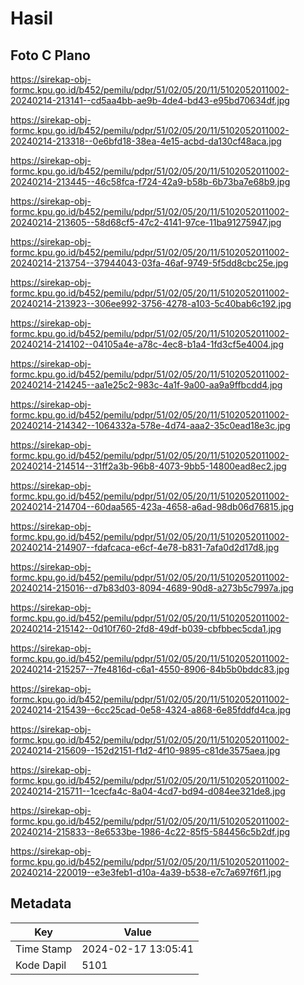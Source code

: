 # Hasil

## Foto C Plano

https://sirekap-obj-formc.kpu.go.id/b452/pemilu/pdpr/51/02/05/20/11/5102052011002-20240214-213141--cd5aa4bb-ae9b-4de4-bd43-e95bd70634df.jpg

https://sirekap-obj-formc.kpu.go.id/b452/pemilu/pdpr/51/02/05/20/11/5102052011002-20240214-213318--0e6bfd18-38ea-4e15-acbd-da130cf48aca.jpg

https://sirekap-obj-formc.kpu.go.id/b452/pemilu/pdpr/51/02/05/20/11/5102052011002-20240214-213445--46c58fca-f724-42a9-b58b-6b73ba7e68b9.jpg

https://sirekap-obj-formc.kpu.go.id/b452/pemilu/pdpr/51/02/05/20/11/5102052011002-20240214-213605--58d68cf5-47c2-4141-97ce-11ba91275947.jpg

https://sirekap-obj-formc.kpu.go.id/b452/pemilu/pdpr/51/02/05/20/11/5102052011002-20240214-213754--37944043-03fa-46af-9749-5f5dd8cbc25e.jpg

https://sirekap-obj-formc.kpu.go.id/b452/pemilu/pdpr/51/02/05/20/11/5102052011002-20240214-213923--306ee992-3756-4278-a103-5c40bab6c192.jpg

https://sirekap-obj-formc.kpu.go.id/b452/pemilu/pdpr/51/02/05/20/11/5102052011002-20240214-214102--04105a4e-a78c-4ec8-b1a4-1fd3cf5e4004.jpg

https://sirekap-obj-formc.kpu.go.id/b452/pemilu/pdpr/51/02/05/20/11/5102052011002-20240214-214245--aa1e25c2-983c-4a1f-9a00-aa9a9ffbcdd4.jpg

https://sirekap-obj-formc.kpu.go.id/b452/pemilu/pdpr/51/02/05/20/11/5102052011002-20240214-214342--1064332a-578e-4d74-aaa2-35c0ead18e3c.jpg

https://sirekap-obj-formc.kpu.go.id/b452/pemilu/pdpr/51/02/05/20/11/5102052011002-20240214-214514--31ff2a3b-96b8-4073-9bb5-14800ead8ec2.jpg

https://sirekap-obj-formc.kpu.go.id/b452/pemilu/pdpr/51/02/05/20/11/5102052011002-20240214-214704--60daa565-423a-4658-a6ad-98db06d76815.jpg

https://sirekap-obj-formc.kpu.go.id/b452/pemilu/pdpr/51/02/05/20/11/5102052011002-20240214-214907--fdafcaca-e6cf-4e78-b831-7afa0d2d17d8.jpg

https://sirekap-obj-formc.kpu.go.id/b452/pemilu/pdpr/51/02/05/20/11/5102052011002-20240214-215016--d7b83d03-8094-4689-90d8-a273b5c7997a.jpg

https://sirekap-obj-formc.kpu.go.id/b452/pemilu/pdpr/51/02/05/20/11/5102052011002-20240214-215142--0d10f760-2fd8-49df-b039-cbfbbec5cda1.jpg

https://sirekap-obj-formc.kpu.go.id/b452/pemilu/pdpr/51/02/05/20/11/5102052011002-20240214-215257--7fe4816d-c6a1-4550-8906-84b5b0bddc83.jpg

https://sirekap-obj-formc.kpu.go.id/b452/pemilu/pdpr/51/02/05/20/11/5102052011002-20240214-215439--6cc25cad-0e58-4324-a868-6e85fddfd4ca.jpg

https://sirekap-obj-formc.kpu.go.id/b452/pemilu/pdpr/51/02/05/20/11/5102052011002-20240214-215609--152d2151-f1d2-4f10-9895-c81de3575aea.jpg

https://sirekap-obj-formc.kpu.go.id/b452/pemilu/pdpr/51/02/05/20/11/5102052011002-20240214-215711--1cecfa4c-8a04-4cd7-bd94-d084ee321de8.jpg

https://sirekap-obj-formc.kpu.go.id/b452/pemilu/pdpr/51/02/05/20/11/5102052011002-20240214-215833--8e6533be-1986-4c22-85f5-584456c5b2df.jpg

https://sirekap-obj-formc.kpu.go.id/b452/pemilu/pdpr/51/02/05/20/11/5102052011002-20240214-220019--e3e3feb1-d10a-4a39-b538-e7c7a697f6f1.jpg


## Metadata

| Key        | Value               |
| ---------- | ------------------- |
| Time Stamp | 2024-02-17 13:05:41 |
| Kode Dapil | 5101                |



